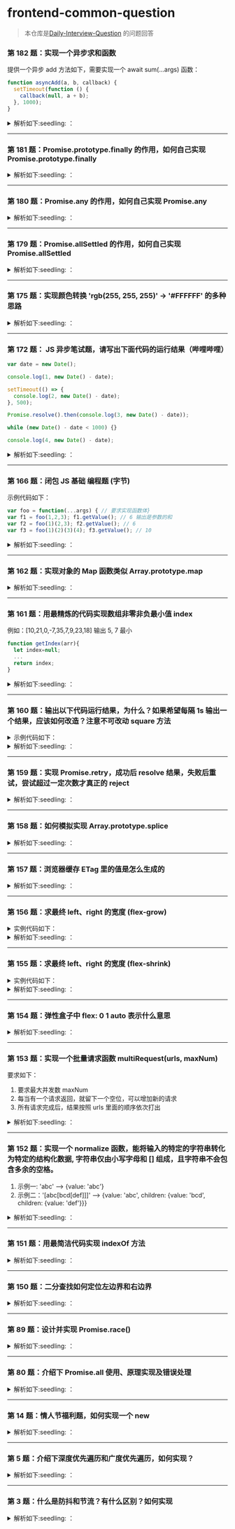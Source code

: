 # frontend-common-question

> 本仓库是[Daily-Interview-Question](https://github.com/Advanced-Frontend/Daily-Interview-Question) 的问题回答
### 第 182 题：实现一个异步求和函数

提供一个异步 add 方法如下，需要实现一个 await sum(...args) 函数：

```javascript
function asyncAdd(a, b, callback) {
  setTimeout(function () {
    callback(null, a + b);
  }, 1000);
}
```

<details>
  <summary>
  解析如下:seedling: ：
  </summary>

> Tip:
>
> 1. 利用 reduce，且 reduce 的初始值为 Promise.resolve()
> 2. await pre

```javascript
function asyncAdd(a, b, callback) {
  setTimeout(function () {
    callback(null, a + b);
  }, 1000);
}

async function sum(...args) {
  return new Promise(async (outResolve, outReject) => {
    const res = await args
      .reduce(async (pre, cur) => {
        pre = await pre;
        const temp = await new Promise((resolve, reject) => {
          asyncAdd(pre, cur, (error, data) => {
            if (error) reject();
            resolve(data);
          });
        });
        return temp;
      }, Promise.resolve(0))
      .catch(() => {
        outReject("error");
      });
    outResolve(res);
  });
}

async function main() {
  const res = await sum(1, 2, 3);
  console.log("res", res);
}

main();
```

</details>

<hr>

### 第 181 题：Promise.prototype.finally 的作用，如何自己实现 Promise.prototype.finally

<details>
  <summary>
  解析如下:seedling: ：
  </summary>

> Tip: Promise.prototype.myFinally 函数的 this，就是当前实例

```javascript
Promise.prototype.myFinally = async function (cb) {
  const pr = this;
  try {
    await pr;
  } finally {
    cb && cb();
  }
};

const start = () => {
  return new Promise((resolve, reject) => {
    setTimeout(() => {
      const temp = Math.round(Math.random());
      if (temp > 0.5) {
        resolve(temp);
      } else {
        reject(temp);
      }
    }, 2000);
  });
};

start()
  .then((res) => {
    console.log("res", res);
  })
  .catch((err) => {
    console.log("err", err);
  })
  .myFinally(() => {
    console.log("finally");
  });
```

</details>

<hr>

### 第 180 题：Promise.any 的作用，如何自己实现 Promise.any

<details>
  <summary>
  解析如下:seedling: ：
  </summary>

> Tip: Promise.any 是构造函数上面的方法，any 的用法是：多个 promise 传进来，遇到一个成功就返回，全部失败的话，才执行 reject

```javascript
Promise.myAny = function (alls) {
  return new Promise(async (resolve, reject) => {
    const errInfo = {
      name: "All promises were rejected",
      message: "AggregateError",
      errors: [],
    };
    alls.forEach(async (pr) => {
      try {
        const tempRes = await pr;
        resolve(tempRes);
      } catch (err) {
        errInfo.errors.push(err);
        if (errInfo.errors.length === alls.length) {
          reject(errInfo);
        }
      }
    });
  });
};

const pErr = new Promise((resolve, reject) => {
  reject("总是失败");
});

const pSlow = new Promise((resolve, reject) => {
  setTimeout(resolve, 500, "最终完成");
});

const pFast = new Promise((resolve, reject) => {
  setTimeout(resolve, 100, "很快完成");
});

Promise.myAny([pErr, pSlow, pFast]).then((value) => {
  console.log(value);
  // pFast fulfils first
});
```

</details>

<hr>

### 第 179 题：Promise.allSettled 的作用，如何自己实现 Promise.allSettled

<details>
  <summary>
  解析如下:seedling: ：
  </summary>

> Tip: 该 Promise.allSettled()方法返回一个在所有给定的 promise 都已经 fulfilled 或 rejected 后的 promise，并带有一个对象数组，每个对象表示对应的 promise 结果。

> 当您有多个彼此不依赖的异步任务成功完成时，或者您总是想知道每个 promise 的结果时，通常使用它。

> 相比之下，Promise.all() 更适合彼此相互依赖或者在其中任何一个 reject 时立即结束。参考[MDN](https://developer.mozilla.org/zh-CN/docs/Web/JavaScript/Reference/Global_Objects/Promise/allSettled)

> 结果按照 promise 数组顺序输出

```javascript
Promise.myAllSettled = function (alls) {
  return new Promise(async (resolve, reject) => {
    const res = [];
    alls.forEach(async (pr, index) => {
      try {
        const value = await pr;
        res.splice(index, 0, { status: "fulfilled", value });
        if (res.length === alls.length) {
          resolve(res);
        }
      } catch (reason) {
        res.splice(index, 0, { status: "rejected", reason });
        if (res.length === alls.length) {
          resolve(res);
        }
      }
    });
  });
};

const pErr = new Promise((resolve, reject) => {
  reject("总是失败");
});

const pSlow = new Promise((resolve, reject) => {
  setTimeout(resolve, 500, "最终完成");
});

const pFast = new Promise((resolve, reject) => {
  setTimeout(resolve, 100, "很快完成");
});

Promise.myAllSettled([pErr, pSlow, pFast]).then((value) => {
  console.log(value);
});
```

</details>

<hr>

### 第 175 题：实现颜色转换 'rgb(255, 255, 255)' -> '#FFFFFF' 的多种思路

<details>
  <summary>
  解析如下:seedling: ：
  </summary>

> Tip: 1. 利用 replace， 拼接$1, $2, $3, 2. 先提炼 rgb 到数组，然后拼接

```javascript
function rgb2hex(str) {
  const reg = /^rgb\((\d{1,3}), (\d{1,3}), (\d{1,3})\)$/;
  return str.replace(reg, (_, $1, $2, $3) => {
    const firstByte = parseInt($1).toString(16).padStart(2, 0).toUpperCase();
    const secondByte = parseInt($2).toString(16).padStart(2, 0).toUpperCase();
    const thridByte = parseInt($3).toString(16).padStart(2, 0).toUpperCase();
    return `#${firstByte}${secondByte}${thridByte}`;
  });
}

function rgb2hexV2(str) {
  // const reg = /^rgb\((\d{1,3}), (\d{1,3}), (\d{1,3})\)$/;
  const matchRes = str.match(/\d+/g);
  console.log("matchRes", matchRes);
  return matchRes.reduce(
    (pre, cur) => pre + parseInt(cur).toString(16).padStart(2, 0).toUpperCase(),
    "#"
  );
}
```

</details>

<hr>

### 第 172 题： JS 异步笔试题，请写出下面代码的运行结果（哔哩哔哩）

```javascript
var date = new Date();

console.log(1, new Date() - date);

setTimeout(() => {
  console.log(2, new Date() - date);
}, 500);

Promise.resolve().then(console.log(3, new Date() - date));

while (new Date() - date < 1000) {}

console.log(4, new Date() - date);
```

<details>
  <summary>
  解析如下:seedling: ：
  </summary>
注：首先then函数的参数如何不是函数的话，立即执行

1，3，4，2

</details>

<hr>

### 第 166 题：闭包 JS 基础 编程题 (字节)

示例代码如下：

```javascript
var foo = function(...args) { // 要求实现函数体}
var f1 = foo(1,2,3); f1.getValue(); // 6 输出是参数的和
var f2 = foo(1)(2,3); f2.getValue(); // 6
var f3 = foo(1)(2)(3)(4); f3.getValue(); // 10
```

<details>
  <summary>
  解析如下:seedling: ：
  </summary>

Tip:

> 1. 返回值是一个函数
> 2. 动态参数，拼接参数，getValue 统一计算

```javascript
function foo(...args) {
  let addArgs = [...args];
  function fn(...innerArgs) {
    addArgs = [...addArgs, ...innerArgs];
    return fn;
  }
  fn.getValue = function () {
    return addArgs.reduce((pre, cur) => {
      return pre + cur;
    }, 0);
  };
  return fn;
}

const sum = foo(1, 2, 3)(2)(3).getValue();
// const sum = foo(1, 2, 3).getValue();
console.log("sum", sum);
```

</details>

<hr>

### 第 162 题：实现对象的 Map 函数类似 Array.prototype.map

<details>
  <summary>
  解析如下:seedling: ：
  </summary>

> Tip: fn 不需要用 call 改变 this

```javascript
Array.prototype._map = function (fn) {
  const _self = this;
  const results = [];
  for (let index = 0; index < _self.length; index++) {
    const item = _self[index];
    const res = fn(item, index, _self);
    results.push(res);
  }
  return results;
};

const results = b._map((val, index, arr) => {
  return val + index;
});
console.log("results", results);
```

</details>

<hr>

### 第 161 题：用最精炼的代码实现数组非零非负最小值 index

例如：[10,21,0,-7,35,7,9,23,18] 输出 5, 7 最小

```javascript
function getIndex(arr){
  let index=null;
  ...
  return index;
}
```

<details>
  <summary>
  解析如下:seedling: ：
  </summary>

> Tip:reduce 实现

```javascript
function findMininumIndex_v2(arr) {
  let minIndex = -1;
  return arr.reduce((pre, cur, index) => {
    minIndex =
      cur > 0 && ((pre > 0 && pre > cur) || pre <= 0) ? index : minIndex; // 基于cur > 0情况
    const min = cur > 0 && ((pre > 0 && pre > cur) || pre <= 0) ? cur : pre;
    return index === arr.length - 1 ? minIndex : min;
  }, arr[0]);
}
```

</details>

<hr>

### 第 160 题：输出以下代码运行结果，为什么？如果希望每隔 1s 输出一个结果，应该如何改造？注意不可改动 square 方法

<details>
  <summary>
  示例代码如下：
  </summary>

```javascript
const list = [1, 2, 3];
const square = (num) => {
  return new Promise((resolve, reject) => {
    setTimeout(() => {
      resolve(num * num);
    }, 1000);
  });
};

function test() {
  list.forEach(async (x) => {
    const res = await square(x);
    console.log(res);
  });
}
test();
```

</details>

<details>
  <summary>
  解析如下:seedling: ：
  </summary>

> Tip:
>
> 1. 利用 reduce，且 reduce 的初始值为 Promise.resolve()
> 2. await pre

```javascript
const list = [1, 2, 3];
const square = (num) => {
  return new Promise((resolve, reject) => {
    setTimeout(() => {
      resolve(num * num);
    }, 1000);
  });
};

// function test() {
//   list.forEach(async (x) => {
//     const res = await square(x);
//     console.log(res);
//   });
// }

async function test() {
  await list.reduce((_, x) => {
    return _.then(() => {
      return square(x);
    }).then(console.log);
  }, Promise.resolve());
}

async function test_v2() {
  for (const x of list) {
    const res = await square(x);
    console.log(res);
  }
}
test_v2();
```

</details>

<hr>

### 第 159 题：实现 Promise.retry，成功后 resolve 结果，失败后重试，尝试超过一定次数才真正的 reject

<details>
  <summary>
  解析如下:seedling: ：
  </summary>

> Tip:
>
> 1. 挂载在原型上，利用 async，await
> 2. 挂载在构造函数上，结合递归

```javascript
Promise.prototype.retry = function (fn, count) {
  return new Promise(async (resolve, reject) => {
    let errorInfo;
    for (let index = 0; index < count; index++) {
      try {
        const result = await fn(index);
        return resolve(result);
      } catch (error) {
        errorInfo = error;
      }
    }
    reject(errorInfo);
  });
};
// 解法二
Promise.retry_v2 = function (p, times) {
  return p()
    .then((res) => res)
    .catch((res) => {
      if (times > 1) {
        times--;
        return Promise.retry_v2(p, times);
      } else {
        return Promise.reject(res);
      }
    });
};

//用例测试
function getProm() {
  const n = Math.random();
  return new Promise((resolve, reject) => {
    setTimeout(() => (n > 0.9 ? resolve(n) : reject(n)), 1000);
  });
}
const p = new Promise((resolve, reject) => {
  resolve(2);
});

Promise.retry_v2(getProm, 3)
  .then((res) => {
    console.log("res1", res);
  })
  .catch((res) => {
    console.log("catch", res);
  });
```

</details>

<hr>

### 第 158 题：如何模拟实现 Array.prototype.splice

<details>
  <summary>
  解析如下:seedling: ：
  </summary>

> Tip: splice 改变原数组，返回删除数组，第一第二参数判断

```javascript
Array.prototype._splice = function (index, count, ...items) {
  let _self = this;
  const lenght = _self.length;
  // 指定修改的开始位置（从0计数）。如果超出了数组的长度，则从数组末尾开始添加内容；如果是负值，则表示从数组末位开始的第几位（从-1计数，这意味着-n是倒数第n个元素并且等价于array.length-n）；如果负数的绝对值大于数组的长度，则表示开始位置为第0位。
  let start =
    index >= 0
      ? Math.min(index, lenght)
      : Math.abs(index) > lenght
      ? 0
      : lenght + index;
  let deleteCount = Math.max(0, count);
  if (count === undefined) {
    deleteCount = lenght - start;
  }
  let delArr = [];
  let temp = [];
  delArr = _self.slice(start, deleteCount + start);
  temp = [
    ..._self.slice(0, start),
    ...items,
    ..._self.slice(start + deleteCount),
  ];
  // 改变this
  temp.forEach(function (item, index) {
    _self[index] = item;
  });
  _self.length = temp.length; // 改变长度

  return delArr;
};
const a1 = a._splice(1);

console.log(a, a1);
```

</details>

<hr>

### 第 157 题：浏览器缓存 ETag 里的值是怎么生成的

<details>
  <summary>
  解析如下:seedling: ：
  </summary>

Etag 一般是 ASCII 字符串组成，可以理解为文件的唯一标识，指纹。没有特定生成 Etag 的方法， 一般来说不同 Web 服务器生成 ETag 的方式不一样，经常用文件内容 hash，last-modified，或者甚至是版本号。

Etag 分类两种：

1. 强验证，如果前缀不是“W/”，则是强验证的，强验证是利用文件字节（ byte to byte）验证的，是严格的，但是通常是消耗性能的。
2. 弱验证，利用文件信息（比如日期）等生成的，

具体参考：

ETag：[https://developer.mozilla.org/en-US/docs/Web/HTTP/Headers/ETag](https://developer.mozilla.org/en-US/docs/Web/HTTP/Headers/ETag)

HTTP 条件请求: [https://developer.mozilla.org/zh-CN/docs/Web/HTTP/Conditional_requests](https://developer.mozilla.org/zh-CN/docs/Web/HTTP/Conditional_requests)

</details>

<hr>

### 第 156 题：求最终 left、right 的宽度 (flex-grow)

<details>
  <summary>
  实例代码如下：
  </summary>

```html
<div class="container">
  <div class="left"></div>
  <div class="right"></div>
</div>

<style>
  * {
    padding: 0;
    margin: 0;
  }
  .container {
    width: 600px;
    height: 300px;
    display: flex;
  }
  .left {
    flex: 1 2 300px;
    background: red;
  }
  .right {
    flex: 2 1 200px;
    background: blue;
  }
</style>
```

</details>
<details>
  <summary>
  解析如下:seedling: ：
  </summary>

flex 是 flex-grow、flex-shrink、flex-basis 的简称
flex-grow 默认值为：0

> 详情参考：[https://developer.mozilla.org/zh-CN/docs/Web/CSS/flex](https://developer.mozilla.org/zh-CN/docs/Web/CSS/flex)

当有剩余空间时，按照 flex-grow 系数比例，分配剩余的空间
剩余的空间：600 - (300 + 200) = 100。
子元素的 flex-grow 的值分别为 1，2， 剩余空间用 3 等分来分

> per = 100 / 3 = 33.3333333

> left = 300 + 1 \* 33.33 = 333.33

> right = 200 + 2 \* 33.33 = 266.67

线上 demo 可以看：[https://replit.com/@jackluson/flex-grow#index.html](https://replit.com/@jackluson/flex-grow#index.html)

</details>

<hr>

### 第 155 题：求最终 left、right 的宽度 (flex-shrink)

<details>
  <summary>
  实例代码如下：
  </summary>

```html
<div class="container">
  <div class="left"></div>
  <div class="right"></div>
</div>

<style>
  * {
    padding: 0;
    margin: 0;
  }
  .container {
    width: 600px;
    height: 300px;
    display: flex;
  }
  .left {
    flex: 1 2 500px;
    background: red;
  }
  .right {
    flex: 2 1 400px;
    background: blue;
  }
</style>
```

</details>
<details>
  <summary>
  解析如下:seedling: ：
  </summary>

flex 是 flex-grow、flex-shrink、flex-basis 的简称
flex-grow 默认值为：0
详情参考：[https://developer.mozilla.org/zh-CN/docs/Web/CSS/flex](https://developer.mozilla.org/zh-CN/docs/Web/CSS/flex)

当有剩余空间时，按照 flex-grow 系数比例，分配剩余的空间
剩余的空间：600 - (300 + 200) = 100。
子元素的 flex-grow 的值分别为 1，2， 剩余空间用 3 等分来分

> per = (500+400-600) / (2 \* 500 + 1 \* 400) = 0.214285714

> left = 500 - 0.214285714 \* 2 \* 500 = 285.714286

> right = 400 - 0.214285714 \* 1 \* 400 = 314.2857144

线上 demo 可以看：[https://replit.com/@jackluson/flex-grow#index.html](https://replit.com/@jackluson/flex-grow#index.html)

</details>

<hr>

### 第 154 题：弹性盒子中 flex: 0 1 auto 表示什么意思

<details>
  <summary>
  解析如下:seedling: ：
  </summary>

> flex 是 flxe-grow、flex-shrink、flex-basis 缩写形式

> flex-grow：指的是定义了如果宽度有剩余时，如何分配宽度，默认值是 0

> flex-shrink：指的是定义了如果宽度不足时，如何分配宽度，默认值是 1

> flex-basis: 指的是盒子初始宽度，默认值是 auto，如果不设置的话，默认就是盒子原始宽度

</details>

<hr>

### 第 153 题：实现一个批量请求函数 multiRequest(urls, maxNum)

要求如下：

1. 要求最大并发数 maxNum
2. 每当有一个请求返回，就留下一个空位，可以增加新的请求
3. 所有请求完成后，结果按照 urls 里面的顺序依次打出

<details>
  <summary>
  解析如下:seedling: ：
  </summary>

> Tip:
>
> 1. 创建一个 promise， 赋值 resolve

```javascript
function request(url) {
  return new Promise((resolve, reject) => {
    const time = Math.random() * 1000;
    setTimeout(() => {
      resolve(url);
    }, time);
  });
}

function multiRequest(urls, maxNum) {
  let i = 0;
  const taskList = [];
  let resolve;
  const promise = new Promise((r) => (resolve = r)); // 关键点1
  const specialRequest = () => {
    if (i >= urls.length) {
      return resolve(); // 此时说明请求发送完毕,return 必不可少
    }
    const task = request(urls[i++]).finally(() => {
      specialRequest(); // 关键点2递归
    });
    taskList.push(task);
  };
  while (i < maxNum) {
    specialRequest();
  }
  return promise.then(() => Promise.all(taskList));
}

const urls = [1, 2, 3, 4, 5, 6];
multiRequest(urls, 4).then((res) => {
  console.log("res", res);
});
```

</details>

<hr>

### 第 152 题：实现一个 normalize 函数，能将输入的特定的字符串转化为特定的结构化数据, 字符串仅由小写字母和 [] 组成，且字符串不会包含多余的空格。

1. 示例一: 'abc' --> {value: 'abc'}
2. 示例二：'[abc[bcd[def]]]' --> {value: 'abc', children: {value: 'bcd', children: {value: 'def'}}}

<details>
  <summary>
  解析如下:seedling: ：
  </summary>

> Tip:
>
> 1. split 切割成数组
> 2. 利用 reduce，对象引用类型

```javascript
function normalize(str) {
  let result = {};
  return str
    .split(/[\[\]]+/)
    .filter(Boolean)
    .reduce((pre, cur, index, arr) => {
      pre.value = cur;
      if (arr.length - 1 === index) {
        return result;
      } else {
        pre.children = {};
        return pre.children;
      }
    }, result);
}
const str = "[abc[bcd[def][hf]]]";
const res = normalize(str);
```

</details>

<hr>

### 第 151 题：用最简洁代码实现 indexOf 方法

<details>
  <summary>
  解析如下:seedling: ：
  </summary>

> Tip:
>
> 1. 注意 indexOf 第二个参数

```javascript
Array.prototype._indexOf = (val,start=0)
  const _self = this;
  let indexResult = -1;
  for(let i = start; i <= _self.length; i++){
    const item = _self[i]
    if(item === val) return i;
  }
  return indexResult;
}
const res = [1, 2, 3, 4]._indexOf(23);
console.log(res);
```

</details>

<hr>

### 第 150 题：二分查找如何定位左边界和右边界

<details>
  <summary>
  解析如下:seedling: ：
  </summary>

```javascript
var search = function (nums, target, isBorder) {
  let min = 0;
  let max = nums.length - 1;
  let isRightBorder = false;
  let isLeftBorder = false;
  if (isBorder === "left") {
    isLeftBorder = true;
  } else if (isBorder === "right") {
    isRightBorder = true;
  }
  while (min <= max) {
    let mid = Math.ceil((max + min) / 2);
    let cur = nums[mid];
    if (cur === target) {
      if (isLeftBorder) {
        mid = mid - 1;
        if (nums[mid] !== target) {
          return mid + 1;
        }
        max = mid;
      } else if (isRightBorder) {
        mid = mid + 1;
        if (nums[mid] !== target) {
          return mid - 1;
        }
        min = mid;
      } else {
        return mid;
      }
    } else if (target > cur) {
      min = mid + 1;
    } else {
      max = mid - 1;
    }
  }
  return -1;
};

/**
 * @param {number[]} nums
 * @param {number} target
 * @return {number[]}
 */
var searchRange = function (nums, target) {
  let minIndex = search(nums, target, "left");
  let maxIndex = search(nums, target, "right");

  return [minIndex, maxIndex];
};

console.log(searchRange([5, 7, 7, 8, 8, 10], 8));
```

</details>

<hr>

### 第 89 题：设计并实现 Promise.race()

<details>
  <summary>
  解析如下:seedling: ：
  </summary>

Tip:

> 1. Promise.race(iterable) 方法返回一个 promise，一旦迭代器中的某个 promise 解决或拒绝，返回的 promise 就会解决或拒绝

> 2. 判断函数参数是否是可迭代的

```javascript
const isIterable = (data, reject) => {
  const type = typeof data;
  if (!data[Symbol.iterator]) {
    if (reject) {
      reject(
        new TypeError(
          `${type} ${data} is not iterable (cannot read property Symbol(Symbol.iterator))`
        )
      );
    } else {
      throw new TypeError(
        `${type} ${data} is not iterable (cannot read property Symbol(Symbol.iterator))`
      );
    }
  }
};
Promise.myRace = function (promises) {
  return new Promise((resolve, reject) => {
    isIterable(promises, reject); // 判断是否是迭代对象
    const promiseArray = [...promises];
    promiseArray.forEach((pr) => {
      if (!(pr instanceof Promise)) {
        pr = Promise.resolve(pr);
      }
      pr.then(resolve, reject);
    });
  });
};

const promise1 = new Promise((resolve, reject) => {
  setTimeout(resolve, 500, "one");
});

const promise2 = new Promise((resolve, reject) => {
  setTimeout(reject, 100, "two");
});

Promise.myRace([promise1, promise2])
  .then((value) => {
    console.log("value", value);
    // Both resolve, but promise2 is faster
  })
  .catch((err) => {
    console.log("err", err);
  });
```

</details>

<hr>

### 第 80 题：介绍下 Promise.all 使用、原理实现及错误处理

<details>
  <summary>
  解析如下:seedling: ：
  </summary>

> Tip: 1. Promise.all() 方法接收一个 promise 的 iterable 类型（注：Array，Map，Set 都属于 ES6 的 iterable 类型）的输入，并且只返回一个 Promise 实例， 那个输入的所有 promise 的 resolve 回调的结果是一个数组。这个 Promise 的 resolve 回调执行是在所有输入的 promise 的 resolve 回调都结束，或者输入的 iterable 里没有 promise 了的时候。它的 reject 回调执行是，只要任何一个输入的 promise 的 reject 回调执行或者输入不合法的 promise 就会立即抛出错误，并且 reject 的是第一个抛出的错误信息。
> 输出结果按照 promise 顺序输出

```javascript
const isIterable = (data, reject) => {
  const type = typeof data;
  if (!data[Symbol.iterator]) {
    if (reject) {
      reject(
        new TypeError(
          `${type} ${data} is not iterable (cannot read property Symbol(Symbol.iterator))`
        )
      );
    } else {
      throw new TypeError(
        `${type} ${data} is not iterable (cannot read property Symbol(Symbol.iterator))`
      );
    }
  }
};

Promise.myAll = function (promises) {
  return new Promise((resolve, reject) => {
    isIterable(promises, reject); // 判断是否是迭代对象
    let promiseRes = [];
    const promiseArray = [...promises];
    promiseArray.forEach(async (pr, index) => {
      if (!(pr instanceof Promise)) {
        pr = Promise.resolve(pr);
      }
      try {
        const temp = await pr;
        // promiseRes.push(temp);
        promiseRes.splice(index, 0, temp);
        if (promiseRes.length === promiseArray.length) {
          resolve(promiseRes);
        }
      } catch (error) {
        reject(error);
      }
    });
  });
};

const promise1 = Promise.resolve(3);
const promise2 = 42;
const promise3 = new Promise((resolve, reject) => {
  setTimeout(resolve, 100, "foo");
});
// const pErr = new Promise((resolve, reject) => {
//   reject("总是失败");
// });
let myMap = new Map();

let keyObj = {};
let keyFunc = function () {};
let keyString = "a string";

// 添加键
myMap.set(keyString, promise3);
myMap.set(keyObj, promise1);
myMap.set(keyFunc, promise2);
let iterable = new Set([promise3, promise1, promise2, promise3, 3]);
let arr = [promise3, promise1, promise2, promise3, 3];

Promise.myAll(arr)
  .then((values) => {
    console.log("values", values);
  })
  .catch((err) => {
    console.log("err", err);
  });
```

</details>

<hr>

### 第 14 题：情人节福利题，如何实现一个 new

<details>
  <summary>
  解析如下:seedling: ：
  </summary>

> 1. 创建一个空的对象，空对象的**proto**属性指向构造函数的原型对象
> 2. 把上面创建的空对象赋值构造函数内部的 this，用构造函数内部的方法修改空对象
> 3. 如果构造函数返回一个非基本类型的值，则返回这个值，否则上面创建的对象

```javascript
function _new(fn, ...args) {
  console.log("args", args);
  const obj = Object.create(Object.prototype); // Object.setPrototypeof(obj, Object.prototype)
  const res = fn.apply(obj, args);
  console.log("res", res);
  return res instanceof Object ? res : obj;
}

function Person(name, age) {
  console.log("name", name);
  console.log("age", age);
  this.name = name;
  this.age = age;
}

const obj = _new(Person, "jack", 18);
console.log("obj", obj);
```

</details>

<hr>

### 第 5 题：介绍下深度优先遍历和广度优先遍历，如何实现？

<details>
  <summary>
  解析如下:seedling: ：
  </summary>

> :notebook: 深度遍历 -- 从一个顶点 v 出发，访问 v 没有被访问过的邻接点，然后再依次以没有被访问过的邻接点出发进行深度优先遍历

> 广度优先 -- 从顶点 v 出发，访问 v 相邻的节点，遍历完之后，再遍历其相邻节点的相邻节点

```javascript
function dfs(root, nodes = []) {
  if (root) {
    nodes.push(root);
    if (root.children) {
      for (let index = 0; index < root.children.length; index++) {
        dfs(root.children[index], nodes);
      }
    }
  }
  return nodes;
}
function bfs(root) {
  let nodes = [],
    queue = [];
  if (root) {
    queue.push(root);
  }
  while (queue.length) {
    const curNode = queue.shift();
    nodes.push(curNode);
    if (curNode.children) {
      for (let index = 0; index < curNode.children.length; index++) {
        queue.push(curNode.children[index]);
      }
    }
  }
  return nodes;
}
```

</details>

<hr>

<h3>第 3 题：什么是防抖和节流？有什么区别？如何实现
</h3>

<details>
  <summary>
  解析如下:seedling: ：
  </summary>

>

```javascript
// 防抖指的是在这段时间内只会发生一次，如果在这段时间内再次触发，则会重新开始计算时间, 实现如下：
function debounce(fn, delay) {
  let timer = null;
  return function (...args) {
    if (timer) clearTimeout(timer);
    timer = setTimeout(() => {
      fn.apply(this, args);
    }, delay);
  };
}

// 节流指的是按多少时间去执行一次

function throttle(fn, delay) {
  let canRun = true;
  return function (...args) {
    if (!canRun) return;
    canRun = false;
    setTimeout(() => {
      fn.apply(this, args);
      canRun = true;
    }, delay);
  };
}
```

</details>
